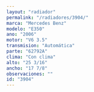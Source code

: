 ```yaml
---
layout: "radiador"
permalink: "/radiadores/3904/"
marca: "Mercedes Benz"
modelo: "E350"
ano: "2006"
motor: "V6 3.5"
transmision: "Automática"
parte: "62792A"
clima: "Con clima"
alto: "25 3/16"
ancho: "17 7/8"
observaciones: ""
id: "3904"
---
```


